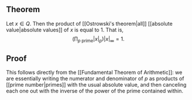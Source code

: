 ## Theorem
Let $x\in Q$. Then the product of [[Ostrowski's theorem|all]] [[absolute value|absolute values]] of $x$ is equal to $1$. That is, $$\left(\prod_{p\text{ prime}} |x|_p\right)|x|_\infty = 1.$$

## Proof
This follows directly from the [[Fundamental Theorem of Arithmetic]]: we are essentially writing the numerator and denominator of $p$ as products of [[prime number|primes]] with the usual absolute value, and then canceling each one out with the inverse of the power of the prime contained within. 